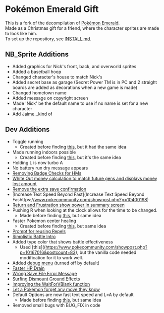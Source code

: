 # Pokémon Emerald Gift

This is a fork of the decompilation of [Pokémon Emerald](https://github.com/pret/pokeemerald).  
Made as a Christmas gift for a friend, where the character sprites are made to look like him.  
To set up the repository, see [INSTALL.md](INSTALL.md).

## NB_Sprite Additions
- Added graphics for Nick's front, back, and overworld sprites
- Added a basetball hoop
- Changed character's house to match Nick's
- Added secret base as garage (Secret Power TM is in PC and 2 straight boards are added as decorations when a new game is made)
- Changed hometown name
- Added message on copyright screen
- Made 'Nick' be the default name to use if no name is set for a new character
- Add Jaime...kind of

## Dev Additions
- Toggle running
  - Created before finding [this](https://www.pokecommunity.com/showpost.php?p=10161076&postcount=72), but it had the same idea
- Made running indoors possible 
  - Created before finding [this](https://github.com/pret/pokeemerald/wiki/Allow-running-indoors), but it's the same idea
- Holding L is now turbo A
- No battery run dry message appears
- [Removing Badge Checks for HMs](https://www.pokecommunity.com/showpost.php?p=10036664)
- [White Out money calculation to match future gens and displays money lost amount](https://github.com/pret/pokeemerald/wiki/Better-White-Out-Money-Calculation)
- [Remove the extra save confirmation](https://github.com/pret/pokeemerald/wiki/Remove-the-extra-save-confirmation)
- [Increase Text Speed Beyond Fast](Increase Text Speed Beyond Fashttps://www.pokecommunity.com/showpost.php?p=10400198)
- [Return and Frustration show power in summary screen](https://www.pokecommunity.com/showpost.php?p=10575976&postcount=420)
- Pushing R when looking at the clock allows for the time to be changed.
  - Made before finding [this](https://www.pokecommunity.com/showpost.php?p=10481737), but same idea
- Faster Pokemon center healing
  - Created before finding [this](https://github.com/pret/pokeemerald/wiki/Speedy-Nurse-Joy), but same idea
- [Prompt for reusing Repels](https://github.com/pret/pokeemerald/wiki/Prompt-for-reusing-Repels)
- [Simplistic Battle Intro](https://www.pokecommunity.com/showpost.php?p=10473117)
- Added type color that shows battle effectiveness 
  - Used [this]((https://www.pokecommunity.com/showpost.php?p=10167016&postcount=83), but the vanilla code needed modification for it to work well.
- Added [debug menu]((https://www.pokecommunity.com/showpost.php?p=10220970&postcount=175)) (turned off by default)
- [Faster HP Drain](https://github.com/pret/pokeemerald/wiki/Faster-HP-Drain)
- [Wrong Save File Error Message](https://www.pokecommunity.com/showpost.php?p=10449518)
- [Surfing Dismount Ground Effects](https://github.com/pret/pokeemerald/wiki/Surfing-Dismount-Ground-Effects)
- [Improving the WaitForVBlank function](https://github.com/pret/pokeemerald/wiki/Improving-the-WaitForVBlank-function)
- [Let a Pokémon forget any move they know](https://www.pokecommunity.com/showpost.php?p=10182839&postcount=119)
- Default Options are now fast text speed and L=A by default
  - Made before finding [this](https://www.pokecommunity.com/showpost.php?p=9967853&postcount=5), but same idea
- Removed small bugs with BUG_FIX in code
